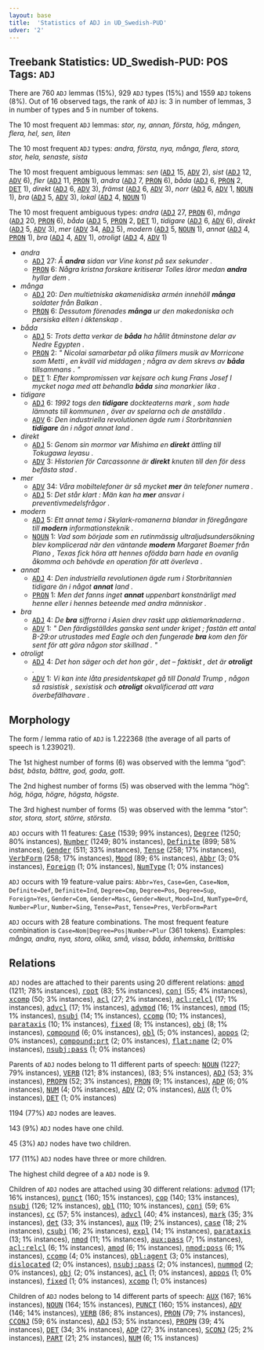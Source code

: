 ```yaml
---
layout: base
title:  'Statistics of ADJ in UD_Swedish-PUD'
udver: '2'
---
```


## Treebank Statistics: UD_Swedish-PUD: POS Tags: `ADJ`

There are 760 `ADJ` lemmas (15%), 929 `ADJ` types (15%) and 1559 `ADJ` tokens (8%).
Out of 16 observed tags, the rank of `ADJ` is: 3 in number of lemmas, 3 in number of types and 5 in number of tokens.

The 10 most frequent `ADJ` lemmas: <em>stor, ny, annan, första, hög, mången, flera, hel, sen, liten</em>

The 10 most frequent `ADJ` types:  <em>andra, första, nya, många, flera, stora, stor, hela, senaste, sista</em>

The 10 most frequent ambiguous lemmas: <em>sen</em> (<tt><a href="sv_pud-pos-ADJ.html">ADJ</a></tt> 15, <tt><a href="sv_pud-pos-ADV.html">ADV</a></tt> 2), <em>sist</em> (<tt><a href="sv_pud-pos-ADJ.html">ADJ</a></tt> 12, <tt><a href="sv_pud-pos-ADV.html">ADV</a></tt> 6), <em>fler</em> (<tt><a href="sv_pud-pos-ADJ.html">ADJ</a></tt> 11, <tt><a href="sv_pud-pos-PRON.html">PRON</a></tt> 1), <em>andra</em> (<tt><a href="sv_pud-pos-ADJ.html">ADJ</a></tt> 7, <tt><a href="sv_pud-pos-PRON.html">PRON</a></tt> 6), <em>båda</em> (<tt><a href="sv_pud-pos-ADJ.html">ADJ</a></tt> 6, <tt><a href="sv_pud-pos-PRON.html">PRON</a></tt> 2, <tt><a href="sv_pud-pos-DET.html">DET</a></tt> 1), <em>direkt</em> (<tt><a href="sv_pud-pos-ADJ.html">ADJ</a></tt> 6, <tt><a href="sv_pud-pos-ADV.html">ADV</a></tt> 3), <em>främst</em> (<tt><a href="sv_pud-pos-ADJ.html">ADJ</a></tt> 6, <tt><a href="sv_pud-pos-ADV.html">ADV</a></tt> 3), <em>norr</em> (<tt><a href="sv_pud-pos-ADJ.html">ADJ</a></tt> 6, <tt><a href="sv_pud-pos-ADV.html">ADV</a></tt> 1, <tt><a href="sv_pud-pos-NOUN.html">NOUN</a></tt> 1), <em>bra</em> (<tt><a href="sv_pud-pos-ADJ.html">ADJ</a></tt> 5, <tt><a href="sv_pud-pos-ADV.html">ADV</a></tt> 3), <em>lokal</em> (<tt><a href="sv_pud-pos-ADJ.html">ADJ</a></tt> 4, <tt><a href="sv_pud-pos-NOUN.html">NOUN</a></tt> 1)

The 10 most frequent ambiguous types:  <em>andra</em> (<tt><a href="sv_pud-pos-ADJ.html">ADJ</a></tt> 27, <tt><a href="sv_pud-pos-PRON.html">PRON</a></tt> 6), <em>många</em> (<tt><a href="sv_pud-pos-ADJ.html">ADJ</a></tt> 20, <tt><a href="sv_pud-pos-PRON.html">PRON</a></tt> 6), <em>båda</em> (<tt><a href="sv_pud-pos-ADJ.html">ADJ</a></tt> 5, <tt><a href="sv_pud-pos-PRON.html">PRON</a></tt> 2, <tt><a href="sv_pud-pos-DET.html">DET</a></tt> 1), <em>tidigare</em> (<tt><a href="sv_pud-pos-ADJ.html">ADJ</a></tt> 6, <tt><a href="sv_pud-pos-ADV.html">ADV</a></tt> 6), <em>direkt</em> (<tt><a href="sv_pud-pos-ADJ.html">ADJ</a></tt> 5, <tt><a href="sv_pud-pos-ADV.html">ADV</a></tt> 3), <em>mer</em> (<tt><a href="sv_pud-pos-ADV.html">ADV</a></tt> 34, <tt><a href="sv_pud-pos-ADJ.html">ADJ</a></tt> 5), <em>modern</em> (<tt><a href="sv_pud-pos-ADJ.html">ADJ</a></tt> 5, <tt><a href="sv_pud-pos-NOUN.html">NOUN</a></tt> 1), <em>annat</em> (<tt><a href="sv_pud-pos-ADJ.html">ADJ</a></tt> 4, <tt><a href="sv_pud-pos-PRON.html">PRON</a></tt> 1), <em>bra</em> (<tt><a href="sv_pud-pos-ADJ.html">ADJ</a></tt> 4, <tt><a href="sv_pud-pos-ADV.html">ADV</a></tt> 1), <em>otroligt</em> (<tt><a href="sv_pud-pos-ADJ.html">ADJ</a></tt> 4, <tt><a href="sv_pud-pos-ADV.html">ADV</a></tt> 1)


* <em>andra</em>
  * <tt><a href="sv_pud-pos-ADJ.html">ADJ</a></tt> 27: <em>Å <b>andra</b> sidan var Vine konst på sex sekunder .</em>
  * <tt><a href="sv_pud-pos-PRON.html">PRON</a></tt> 6: <em>Några kristna forskare kritiserar Tolles läror medan <b>andra</b> hyllar dem .</em>
* <em>många</em>
  * <tt><a href="sv_pud-pos-ADJ.html">ADJ</a></tt> 20: <em>Den multietniska akamenidiska armén innehöll <b>många</b> soldater från Balkan .</em>
  * <tt><a href="sv_pud-pos-PRON.html">PRON</a></tt> 6: <em>Dessutom förenades <b>många</b> ur den makedoniska och persiska eliten i äktenskap .</em>
* <em>båda</em>
  * <tt><a href="sv_pud-pos-ADJ.html">ADJ</a></tt> 5: <em>Trots detta verkar de <b>båda</b> ha hållit åtminstone delar av Nedre Egypten .</em>
  * <tt><a href="sv_pud-pos-PRON.html">PRON</a></tt> 2: <em>" Nicolai samarbetar på olika filmers musik av Morricone som Metti , en kväll vid middagen ; några av dem skrevs av <b>båda</b> tillsammans . "</em>
  * <tt><a href="sv_pud-pos-DET.html">DET</a></tt> 1: <em>Efter kompromissen var kejsare och kung Frans Josef I mycket noga med att behandla <b>båda</b> sina monarkier lika .</em>
* <em>tidigare</em>
  * <tt><a href="sv_pud-pos-ADJ.html">ADJ</a></tt> 6: <em>1992 togs den <b>tidigare</b> dockteaterns mark , som hade lämnats till kommunen , över av spelarna och de anställda .</em>
  * <tt><a href="sv_pud-pos-ADV.html">ADV</a></tt> 6: <em>Den industriella revolutionen ägde rum i Storbritannien <b>tidigare</b> än i något annat land .</em>
* <em>direkt</em>
  * <tt><a href="sv_pud-pos-ADJ.html">ADJ</a></tt> 5: <em>Genom sin mormor var Mishima en <b>direkt</b> ättling till Tokugawa Ieyasu .</em>
  * <tt><a href="sv_pud-pos-ADV.html">ADV</a></tt> 3: <em>Historien för Carcassonne är <b>direkt</b> knuten till den för dess befästa stad .</em>
* <em>mer</em>
  * <tt><a href="sv_pud-pos-ADV.html">ADV</a></tt> 34: <em>Våra mobiltelefoner är så mycket <b>mer</b> än telefoner numera .</em>
  * <tt><a href="sv_pud-pos-ADJ.html">ADJ</a></tt> 5: <em>Det står klart : Män kan ha <b>mer</b> ansvar i preventivmedelsfrågor .</em>
* <em>modern</em>
  * <tt><a href="sv_pud-pos-ADJ.html">ADJ</a></tt> 5: <em>Ett annat tema i Skylark-romanerna blandar in föregångare till <b>modern</b> informationsteknik .</em>
  * <tt><a href="sv_pud-pos-NOUN.html">NOUN</a></tt> 1: <em>Vad som började som en rutinmässig ultraljudsundersökning blev komplicerad när den väntande <b>modern</b> Margaret Boemer från Plano , Texas fick höra att hennes ofödda barn hade en ovanlig åkomma och behövde en operation för att överleva .</em>
* <em>annat</em>
  * <tt><a href="sv_pud-pos-ADJ.html">ADJ</a></tt> 4: <em>Den industriella revolutionen ägde rum i Storbritannien tidigare än i något <b>annat</b> land .</em>
  * <tt><a href="sv_pud-pos-PRON.html">PRON</a></tt> 1: <em>Men det fanns inget <b>annat</b> uppenbart konstnärligt med henne eller i hennes beteende med andra människor .</em>
* <em>bra</em>
  * <tt><a href="sv_pud-pos-ADJ.html">ADJ</a></tt> 4: <em>De <b>bra</b> siffrorna i Asien drev raskt upp aktiemarknaderna .</em>
  * <tt><a href="sv_pud-pos-ADV.html">ADV</a></tt> 1: <em>" Den färdigställdes ganska sent under kriget ; fastän ett antal B-29:or utrustades med Eagle och den fungerade <b>bra</b> kom den för sent för att göra någon stor skillnad . "</em>
* <em>otroligt</em>
  * <tt><a href="sv_pud-pos-ADJ.html">ADJ</a></tt> 4: <em>Det hon säger och det hon gör , det – faktiskt , det är <b>otroligt</b> .</em>
  * <tt><a href="sv_pud-pos-ADV.html">ADV</a></tt> 1: <em>Vi kan inte låta presidentskapet gå till Donald Trump , någon så rasistisk , sexistisk och <b>otroligt</b> okvalificerad att vara överbefälhavare .</em>

## Morphology

The form / lemma ratio of `ADJ` is 1.222368 (the average of all parts of speech is 1.239021).

The 1st highest number of forms (6) was observed with the lemma “god”: <em>bäst, bästa, bättre, god, goda, gott</em>.

The 2nd highest number of forms (5) was observed with the lemma “hög”: <em>hög, höga, högre, högsta, högste</em>.

The 3rd highest number of forms (5) was observed with the lemma “stor”: <em>stor, stora, stort, större, största</em>.

`ADJ` occurs with 11 features: <tt><a href="sv_pud-feat-Case.html">Case</a></tt> (1539; 99% instances), <tt><a href="sv_pud-feat-Degree.html">Degree</a></tt> (1250; 80% instances), <tt><a href="sv_pud-feat-Number.html">Number</a></tt> (1249; 80% instances), <tt><a href="sv_pud-feat-Definite.html">Definite</a></tt> (899; 58% instances), <tt><a href="sv_pud-feat-Gender.html">Gender</a></tt> (511; 33% instances), <tt><a href="sv_pud-feat-Tense.html">Tense</a></tt> (258; 17% instances), <tt><a href="sv_pud-feat-VerbForm.html">VerbForm</a></tt> (258; 17% instances), <tt><a href="sv_pud-feat-Mood.html">Mood</a></tt> (89; 6% instances), <tt><a href="sv_pud-feat-Abbr.html">Abbr</a></tt> (3; 0% instances), <tt><a href="sv_pud-feat-Foreign.html">Foreign</a></tt> (1; 0% instances), <tt><a href="sv_pud-feat-NumType.html">NumType</a></tt> (1; 0% instances)

`ADJ` occurs with 19 feature-value pairs: `Abbr=Yes`, `Case=Gen`, `Case=Nom`, `Definite=Def`, `Definite=Ind`, `Degree=Cmp`, `Degree=Pos`, `Degree=Sup`, `Foreign=Yes`, `Gender=Com`, `Gender=Masc`, `Gender=Neut`, `Mood=Ind`, `NumType=Ord`, `Number=Plur`, `Number=Sing`, `Tense=Past`, `Tense=Pres`, `VerbForm=Part`

`ADJ` occurs with 28 feature combinations.
The most frequent feature combination is `Case=Nom|Degree=Pos|Number=Plur` (361 tokens).
Examples: <em>många, andra, nya, stora, olika, små, vissa, båda, inhemska, brittiska</em>


## Relations

`ADJ` nodes are attached to their parents using 20 different relations: <tt><a href="sv_pud-dep-amod.html">amod</a></tt> (1211; 78% instances), <tt><a href="sv_pud-dep-root.html">root</a></tt> (83; 5% instances), <tt><a href="sv_pud-dep-conj.html">conj</a></tt> (55; 4% instances), <tt><a href="sv_pud-dep-xcomp.html">xcomp</a></tt> (50; 3% instances), <tt><a href="sv_pud-dep-acl.html">acl</a></tt> (27; 2% instances), <tt><a href="sv_pud-dep-acl-relcl.html">acl:relcl</a></tt> (17; 1% instances), <tt><a href="sv_pud-dep-advcl.html">advcl</a></tt> (17; 1% instances), <tt><a href="sv_pud-dep-advmod.html">advmod</a></tt> (16; 1% instances), <tt><a href="sv_pud-dep-nmod.html">nmod</a></tt> (15; 1% instances), <tt><a href="sv_pud-dep-nsubj.html">nsubj</a></tt> (14; 1% instances), <tt><a href="sv_pud-dep-ccomp.html">ccomp</a></tt> (10; 1% instances), <tt><a href="sv_pud-dep-parataxis.html">parataxis</a></tt> (10; 1% instances), <tt><a href="sv_pud-dep-fixed.html">fixed</a></tt> (8; 1% instances), <tt><a href="sv_pud-dep-obj.html">obj</a></tt> (8; 1% instances), <tt><a href="sv_pud-dep-compound.html">compound</a></tt> (6; 0% instances), <tt><a href="sv_pud-dep-obl.html">obl</a></tt> (5; 0% instances), <tt><a href="sv_pud-dep-appos.html">appos</a></tt> (2; 0% instances), <tt><a href="sv_pud-dep-compound-prt.html">compound:prt</a></tt> (2; 0% instances), <tt><a href="sv_pud-dep-flat-name.html">flat:name</a></tt> (2; 0% instances), <tt><a href="sv_pud-dep-nsubj-pass.html">nsubj:pass</a></tt> (1; 0% instances)

Parents of `ADJ` nodes belong to 11 different parts of speech: <tt><a href="sv_pud-pos-NOUN.html">NOUN</a></tt> (1227; 79% instances), <tt><a href="sv_pud-pos-VERB.html">VERB</a></tt> (121; 8% instances),  (83; 5% instances), <tt><a href="sv_pud-pos-ADJ.html">ADJ</a></tt> (53; 3% instances), <tt><a href="sv_pud-pos-PROPN.html">PROPN</a></tt> (52; 3% instances), <tt><a href="sv_pud-pos-PRON.html">PRON</a></tt> (9; 1% instances), <tt><a href="sv_pud-pos-ADP.html">ADP</a></tt> (6; 0% instances), <tt><a href="sv_pud-pos-NUM.html">NUM</a></tt> (4; 0% instances), <tt><a href="sv_pud-pos-ADV.html">ADV</a></tt> (2; 0% instances), <tt><a href="sv_pud-pos-AUX.html">AUX</a></tt> (1; 0% instances), <tt><a href="sv_pud-pos-DET.html">DET</a></tt> (1; 0% instances)

1194 (77%) `ADJ` nodes are leaves.

143 (9%) `ADJ` nodes have one child.

45 (3%) `ADJ` nodes have two children.

177 (11%) `ADJ` nodes have three or more children.

The highest child degree of a `ADJ` node is 9.

Children of `ADJ` nodes are attached using 30 different relations: <tt><a href="sv_pud-dep-advmod.html">advmod</a></tt> (171; 16% instances), <tt><a href="sv_pud-dep-punct.html">punct</a></tt> (160; 15% instances), <tt><a href="sv_pud-dep-cop.html">cop</a></tt> (140; 13% instances), <tt><a href="sv_pud-dep-nsubj.html">nsubj</a></tt> (126; 12% instances), <tt><a href="sv_pud-dep-obl.html">obl</a></tt> (110; 10% instances), <tt><a href="sv_pud-dep-conj.html">conj</a></tt> (59; 6% instances), <tt><a href="sv_pud-dep-cc.html">cc</a></tt> (57; 5% instances), <tt><a href="sv_pud-dep-advcl.html">advcl</a></tt> (40; 4% instances), <tt><a href="sv_pud-dep-mark.html">mark</a></tt> (35; 3% instances), <tt><a href="sv_pud-dep-det.html">det</a></tt> (33; 3% instances), <tt><a href="sv_pud-dep-aux.html">aux</a></tt> (19; 2% instances), <tt><a href="sv_pud-dep-case.html">case</a></tt> (18; 2% instances), <tt><a href="sv_pud-dep-csubj.html">csubj</a></tt> (16; 2% instances), <tt><a href="sv_pud-dep-expl.html">expl</a></tt> (14; 1% instances), <tt><a href="sv_pud-dep-parataxis.html">parataxis</a></tt> (13; 1% instances), <tt><a href="sv_pud-dep-nmod.html">nmod</a></tt> (11; 1% instances), <tt><a href="sv_pud-dep-aux-pass.html">aux:pass</a></tt> (7; 1% instances), <tt><a href="sv_pud-dep-acl-relcl.html">acl:relcl</a></tt> (6; 1% instances), <tt><a href="sv_pud-dep-amod.html">amod</a></tt> (6; 1% instances), <tt><a href="sv_pud-dep-nmod-poss.html">nmod:poss</a></tt> (6; 1% instances), <tt><a href="sv_pud-dep-ccomp.html">ccomp</a></tt> (4; 0% instances), <tt><a href="sv_pud-dep-obl-agent.html">obl:agent</a></tt> (3; 0% instances), <tt><a href="sv_pud-dep-dislocated.html">dislocated</a></tt> (2; 0% instances), <tt><a href="sv_pud-dep-nsubj-pass.html">nsubj:pass</a></tt> (2; 0% instances), <tt><a href="sv_pud-dep-nummod.html">nummod</a></tt> (2; 0% instances), <tt><a href="sv_pud-dep-obj.html">obj</a></tt> (2; 0% instances), <tt><a href="sv_pud-dep-acl.html">acl</a></tt> (1; 0% instances), <tt><a href="sv_pud-dep-appos.html">appos</a></tt> (1; 0% instances), <tt><a href="sv_pud-dep-fixed.html">fixed</a></tt> (1; 0% instances), <tt><a href="sv_pud-dep-xcomp.html">xcomp</a></tt> (1; 0% instances)

Children of `ADJ` nodes belong to 14 different parts of speech: <tt><a href="sv_pud-pos-AUX.html">AUX</a></tt> (167; 16% instances), <tt><a href="sv_pud-pos-NOUN.html">NOUN</a></tt> (164; 15% instances), <tt><a href="sv_pud-pos-PUNCT.html">PUNCT</a></tt> (160; 15% instances), <tt><a href="sv_pud-pos-ADV.html">ADV</a></tt> (146; 14% instances), <tt><a href="sv_pud-pos-VERB.html">VERB</a></tt> (86; 8% instances), <tt><a href="sv_pud-pos-PRON.html">PRON</a></tt> (79; 7% instances), <tt><a href="sv_pud-pos-CCONJ.html">CCONJ</a></tt> (59; 6% instances), <tt><a href="sv_pud-pos-ADJ.html">ADJ</a></tt> (53; 5% instances), <tt><a href="sv_pud-pos-PROPN.html">PROPN</a></tt> (39; 4% instances), <tt><a href="sv_pud-pos-DET.html">DET</a></tt> (34; 3% instances), <tt><a href="sv_pud-pos-ADP.html">ADP</a></tt> (27; 3% instances), <tt><a href="sv_pud-pos-SCONJ.html">SCONJ</a></tt> (25; 2% instances), <tt><a href="sv_pud-pos-PART.html">PART</a></tt> (21; 2% instances), <tt><a href="sv_pud-pos-NUM.html">NUM</a></tt> (6; 1% instances)

